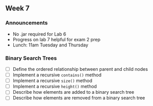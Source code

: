 ## Week 7

### Announcements
* No .jar required for Lab 6
* Progress on lab 7 helpful for exam 2 prep
* Lunch: 11am Tuesday and Thursday

### Binary Search Trees

* [ ] Define the ordered relationship between parent and child nodes
* [ ] Implement a recursive `contains()` method
* [ ] Implement a recursive `size()` method
* [ ] Implement a recursive `height()` method
* [ ] Describe how elements are added to a binary search tree
* [ ] Describe how elements are removed from a binary search tree
